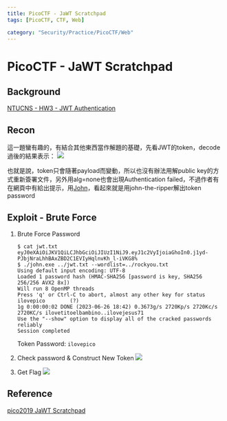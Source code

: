 ```yaml
---
title: PicoCTF - JaWT Scratchpad
tags: [PicoCTF, CTF, Web]

category: "Security/Practice/PicoCTF/Web"
---
```


# PicoCTF - JaWT Scratchpad
<!-- more -->

## Background
[NTUCNS - HW3 - JWT Authentication](https://hackmd.io/JO7xByQgQWK67eU0goHMeA?view#c)

## Recon
這一題蠻有趣的，有結合其他東西當作解題的基礎，先看JWT的token，decode過後的結果表示：
![](https://hackmd.io/_uploads/S1B-01POh.png)

也就是說，token只會隨著payload而變動，所以也沒有辦法用解public key的方式重新簽署文件，另外用alg=none也會出現Authentication failed，不過作者有在網頁中有給出提示，用[John](https://github.com/magnumripper/JohnTheRipper)，看起來就是用john-the-ripper解出token password

## Exploit - Brute Force
1. Brute Force Password
    ```bash!
    $ cat jwt.txt
    eyJ0eXAiOiJKV1QiLCJhbGciOiJIUzI1NiJ9.eyJ1c2VyIjoiaGhoIn0.j1yd-PJbjNraLhhBAxZBD2C1EVIyHqlnvKh_l-iVKG8%
    $ ./john.exe ../jwt.txt --wordlist=../rockyou.txt
    Using default input encoding: UTF-8
    Loaded 1 password hash (HMAC-SHA256 [password is key, SHA256 256/256 AVX2 8x])
    Will run 8 OpenMP threads
    Press 'q' or Ctrl-C to abort, almost any other key for status
    ilovepico        (?)
    1g 0:00:00:02 DONE (2023-06-26 18:42) 0.3673g/s 2720Kp/s 2720Kc/s 2720KC/s ilovetitoelbambino..ilovejesus71
    Use the "--show" option to display all of the cracked passwords reliably
    Session completed
    ```
    Token Password: `ilovepico`
2. Check password & Construct New Token
![](https://hackmd.io/_uploads/BkjwMxDOh.png)

3. Get Flag
![](https://hackmd.io/_uploads/SJ85fxvun.png)


## Reference
[ pico2019 JaWT Scratchpad ](https://youtu.be/Ug7qTzFuZ9o)